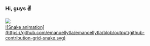 ### Hi, guys ✌

 <div>
  <a href="https://github.com/emanoellytla">
  <img height="180em" src="https://github-readme-stats.vercel.app/api?username=emanoellytla&show_icons=true&theme=radical&include_all_commits=true&count_private=true"/>
  <!--<img height="120em" src="https://github-readme-stats.vercel.app/api/top-langs/?username=emanoellytla&layout=compact&langs_count=7&theme=radical"/>-->
</div>

 <div> 
  ![Snake animation](https://github.com/emanoellytla/emanoellytla/blob/output/github-contribution-grid-snake.svg) 
</div>

